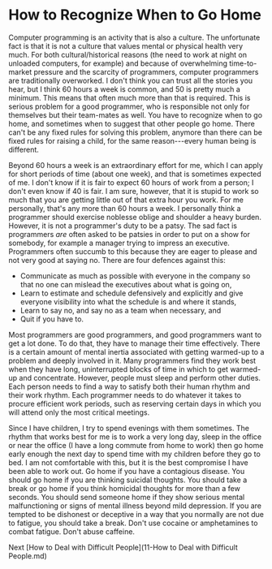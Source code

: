 # How to Recognize When to Go Home

Computer programming is an activity that is also a culture. The unfortunate fact is that it is not a culture that values mental or physical health very much. For both cultural/historical reasons (the need to work at night on unloaded computers, for example) and because of overwhelming time-to-market pressure and the scarcity of programmers, computer programmers are traditionally overworked. I don't think you can trust all the stories you hear, but I think 60 hours a week is common, and 50 is pretty much a minimum. This means that often much more than that is required. This is serious problem for a good programmer, who is responsible not only for themselves but their team-mates as well. You have to recognize when to go home, and sometimes when to suggest that other people go home. There can't be any fixed rules for solving this problem, anymore than there can be fixed rules for raising a child, for the same reason---every human being is different.

Beyond 60 hours a week is an extraordinary effort for me, which I can apply for short periods of time (about one week), and that is sometimes expected of me. I don't know if it is fair to expect 60 hours of work from a person; I don't even know if 40 is fair. I am sure, however, that it is stupid to work so much that you are getting little out of that extra hour you work. For me personally, that's any more than 60 hours a week. I personally think a programmer should exercise noblesse oblige and shoulder a heavy burden. However, it is not a programmer's duty to be a patsy. The sad fact is programmers *are* often asked to be patsies in order to put on a show for somebody, for example a manager trying to impress an executive. Programmers often succumb to this because they are eager to please and not very good at saying no. There are four defences against this:

- Communicate as much as possible with everyone in the company so that no one can mislead the executives about what is going on,
- Learn to estimate and schedule defensively and explicitly and give everyone visibility into what the schedule is and where it stands,
- Learn to say no, and say no as a team when necessary, and
- Quit if you have to.

Most programmers are good programmers, and good programmers want to get a lot done. To do that, they have to manage their time effectively. There is a certain amount of mental inertia associated with getting warmed-up to a problem and deeply involved in it. Many programmers find they work best when they have long, uninterrupted blocks of time in which to get warmed-up and concentrate. However, people must sleep and perform other duties. Each person needs to find a way to satisfy both their human rhythm and their work rhythm. Each programmer needs to do whatever it takes to procure efficient work periods, such as reserving certain days in which you will attend only the most critical meetings.

Since I have children, I try to spend evenings with them sometimes. The rhythm that works best for me is to work a very long day, sleep in the office or near the office (I have a long commute from home to work) then go home early enough the next day to spend time with my children before they go to bed. I am not comfortable with this, but it is the best compromise I have been able to work out. Go home if you have a contagious disease. You should go home if you are thinking suicidal thoughts. You should take a break or go home if you think homicidal thoughts for more than a few seconds. You should send someone home if they show serious mental malfunctioning or signs of mental illness beyond mild depression. If you are tempted to be dishonest or deceptive in a way that you normally are not due to fatigue, you should take a break. Don't use cocaine or amphetamines to combat fatigue. Don't abuse caffeine.

Next [How to Deal with Difficult People](11-How to Deal with Difficult People.md)
